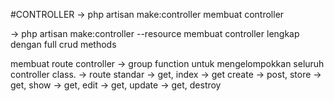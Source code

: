 #CONTROLLER
-> php artisan make:controller <controllerName>
    membuat controller

-> php artisan make:controller <controllerName> --resource
    membuat controller lengkap dengan full crud methods

membuat route controller 
-> group function untuk mengelompokkan seluruh controller class.
-> route standar
    -> get, index
    -> get create
    -> post, store
    -> get, show
    -> get, edit
    -> get, update
    -> get, destroy
